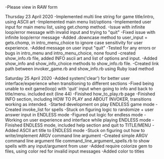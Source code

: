 -Please view in RAW form

Thursday 23 April 2020
-Implemented multi line string for game title/intro, using ASCII art
-Implemented main menu list/options
-Implemented user input for main menu list, using get.chomp method.
-Issue with infinite loop/error message with invalid input and trying to "quit"
-Fixed issue with infinite loop/error message
-Added .downcase method to user_input = gets.chomp, in intro_menu_choice to ignore case sensitivity for user experience.
-Added message on user input "quit"
-Tested for any errors or bugs in intro_menu and intro_menu_choice, none found
-created show_info.rb file, added INFO ascii art and list of options and input.
-Added show_info and show_info_choice methods to show_info.rb file. 
-Created link path between invoker_game.rb and show_info.rb using Ruby load method

Saturday 25 April 2020
-Added system('clear') for better user interface/experience when transitioning to different sections
-Fixed being unable to exit game(loop) with 'quit' input when going to info and back to title/menu. included exit (line 44)
-Finished how_to_play.rb page
-Finished INFO section, including HOW TO PLAY and ABOUT INVOKER, transitions working as intended.
-Started development on play ENDLESS game mode
-Created invoke_list for spells
-Stuck on figuring logic to randomize + user answer input in ENDLESS mode
-Figured out logic for endless mode
-Working on user experience and interface while playing ENDLESS mode
-Finished ENDLESS mode, included help section and quit to TITLE/MENU
-Added ASCII art title to ENDLESS mode
-Stuck on figuring out how to write/implement ARGV command line argument
-Created simple ARGV command line argument file command_line_argument_spells.rb to show spells with any input/argument from user
-Added require colorize gem to files, using color red for invalid input messages
-Added color to titles